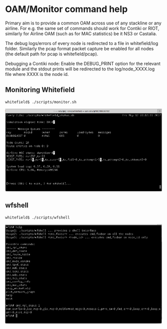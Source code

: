 # OAM/Monitor command help

Primary aim is to provide a common OAM across use of any stackline or any airline. For e.g. the same set of commands should work for Contiki or RIOT, similarly for Airline OAM (such as for MAC statistics) be it NS3 or Castalia.

The debug logs/errors of every node is redirected to a file in whitefield/log folder. Similarly the pcap format packet capture be enabled for all nodes (the default path for pcap is whitefield/pcap).

Debugging a Contiki node: Enable the DEBUG_PRINT option for the relevant module and the stdout prints will be redirected to the log/node_XXXX.log file where XXXX is the node id.

## Monitoring Whitefield

```
whitefield$ ./scripts/monitor.sh
```
![Alt text](res/monitor.png "Screenshot of monitor script")

## wfshell

```
whitefield$ ./scripts/wfshell
```
![Alt text](res/wfshell.png "wfshell")
